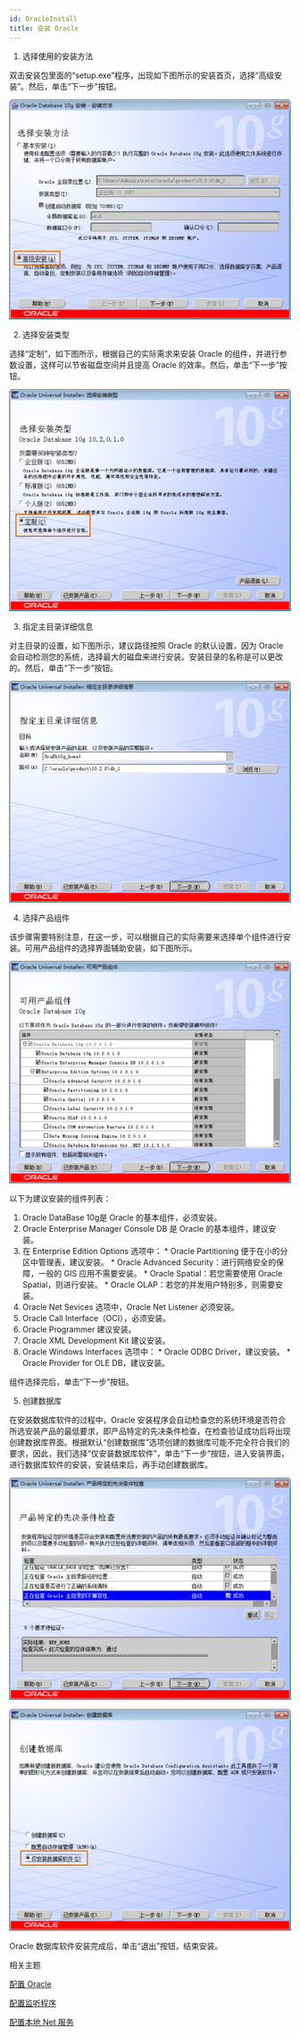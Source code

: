```yaml
---
id: OracleInstall
title: 安装 Oracle
---
```

  1. 选择使用的安装方法 

双击安装包里面的“setup.exe”程序，出现如下图所示的安装首页，选择“高级安装”。然后，单击“下一步”按钮。

![](img/OracleWelcome.png)  
 
  2. 选择安装类型 

选择“定制”，如下图所示，根据自己的实际需求来安装 Oracle 的组件，并进行参数设置，这样可以节省磁盘空间并且提高 Oracle
的效率。然后，单击“下一步”按钮。

![](img/OracleInstallType.png)  

  3. 指定主目录详细信息 

对主目录的设置，如下图所示，建议路径按照 Oracle 的默认设置，因为 Oracle
会自动检测您的系统，选择最大的磁盘来进行安装。安装目录的名称是可以更改的。然后，单击“下一步”按钮。

![](img/OracleInstallPath.png)  

  4. 选择产品组件 

该步骤需要特别注意，在这一步，可以根据自己的实际需要来选择单个组件进行安装。可用产品组件的选择界面辅助安装，如下图所示。

![](img/OracleChoseObject.png)  
  
  
以下为建议安装的组件列表：

  1. Oracle DataBase 10g是 Oracle 的基本组件，必须安装。
  2. Oracle Enterprise Manager Console DB 是 Oracle 的基本组件，建议安装。
  3. 在 Enterprise Edition Options 选项中： 
    * Oracle Partitioning 便于在小的分区中管理表，建议安装。
    * Oracle Advanced Security：进行网络安全的保障，一般的 GIS 应用不需要安装。
    * Oracle Spatial：若您需要使用 Oracle Spatial，则进行安装。
    * Oracle OLAP：若您的并发用户特别多，则需要安装。
  4. Oracle Net Sevices 选项中，Oracle Net Listener 必须安装。
  5. Oracle Call Interface（OCI），必须安装。
  6. Oracle Programmer 建议安装。
  7. Oracle XML Development Kit 建议安装。
  8. Oracle Windows Interfaces 选项中： 
    * Oracle ODBC Driver，建议安装。
    * Oracle Provider for OLE DB，建议安装。

组件选择完后，单击“下一步”按钮。

  5. 创建数据库 

在安装数据库软件的过程中，Oracle
安装程序会自动检查您的系统环境是否符合所选安装产品的最低要求，即产品特定的先决条件检查，在检查验证成功后将出现创建数据库界面。根据默认“创建数据库”选项创建的数据库可能不完全符合我们的要求，因此，我们选择“仅安装数据库软件”，单击“下一步”按钮，进入安装界面，进行数据库软件的安装，安装结束后，再手动创建数据库。

![](img/OracleInstallCheck.png)  

![](img/OracleCreatDatabase.png)  

  
Oracle 数据库软件安装完成后，单击“退出”按钮，结束安装。

 相关主题

 [配置 Oracle](OracleConfig)

 [配置监听程序](ConfigMoniProgram)

 [配置本地 Net 服务](ConfigNetServer)


